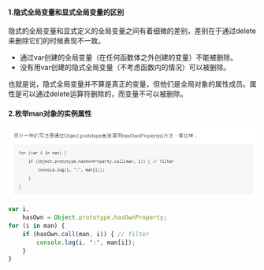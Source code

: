 #### **1.隐式全局变量和显式全局变量的区别**

隐式的全局变量和显式定义的全局变量之间有着细微的差别，差别在于通过delete来删除它们的时候表现不一致。

* 通过var创建的全局变量（在任何函数体之外创建的变量）不能被删除。
* 没有用var创建的隐式全局变量（不考虑函数内的情况）可以被删除。

也就是说，隐式全局变量并不算是真正的变量，但他们是全局对象的属性成员。属性是可以通过delete运算符删除的，而变量不可以被删除。

#### **2.枚举man对象的实例属性**

![](/assets/import2-1.png)

```js
var i,
    hasOwn = Object.prototype.hasOwnProperty;
for (i in man) {
    if (hasOwn.call(man, i)) { // filter
        console.log(i, ":", man[i]);
    }
}
```



